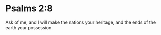 # Psalms 2:8

Ask of me, and I will make the nations your heritage, and the ends of the earth your possession.
